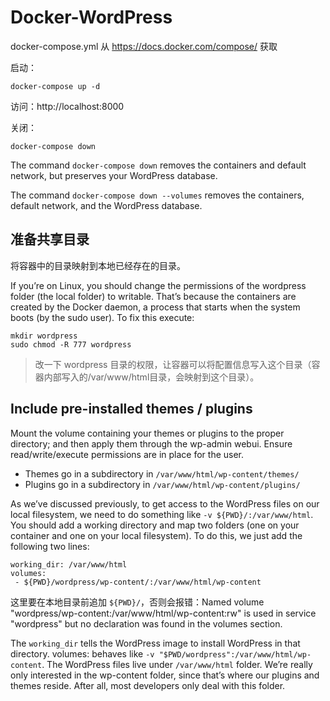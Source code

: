 # Docker-WordPress

docker-compose.yml 从 https://docs.docker.com/compose/ 获取

启动：

```shell
docker-compose up -d
```

访问：http://localhost:8000

关闭：

```shell
docker-compose down
```

The command `docker-compose down` removes the containers and default network, but preserves your WordPress database.

The command `docker-compose down --volumes` removes the containers, default network, and the WordPress database.

## 准备共享目录

将容器中的目录映射到本地已经存在的目录。

If you’re on Linux, you should change the permissions of the wordpress folder (the local folder) to writable. That’s because the containers are created by the Docker daemon, a process that starts when the system boots (by the sudo user). To fix this execute:

```shell
mkdir wordpress
sudo chmod -R 777 wordpress
```

>改一下 wordpress 目录的权限，让容器可以将配置信息写入这个目录（容器内部写入的/var/www/html目录，会映射到这个目录）。

## Include pre-installed themes / plugins

Mount the volume containing your themes or plugins to the proper directory; and then apply them through the wp-admin webui. Ensure read/write/execute permissions are in place for the user.

- Themes go in a subdirectory in `/var/www/html/wp-content/themes/`
- Plugins go in a subdirectory in `/var/www/html/wp-content/plugins/`

As we’ve discussed previously, to get access to the WordPress files on our local filesystem, we need to do something like `-v ${PWD}/:/var/www/html`. You should add a working directory and map two folders (one on your container and one on your local filesystem). To do this, we just add the following two lines:

```
working_dir: /var/www/html
volumes:
 - ${PWD}/wordpress/wp-content/:/var/www/html/wp-content
```

这里要在本地目录前追加 `${PWD}/`，否则会报错：Named volume "wordpress/wp-content:/var/www/html/wp-content:rw" is used in service "wordpress" but no declaration was found in the volumes section.

The `working_dir` tells the WordPress image to install WordPress in that directory. volumes: behaves like `-v "$PWD/wordpress":/var/www/html/wp-content`. The WordPress files live under `/var/www/html` folder. We’re really only interested in the wp-content folder, since that’s where our plugins and themes reside. After all, most developers only deal with this folder.